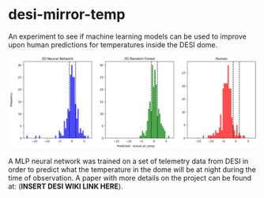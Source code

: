 # desi-mirror-temp
An experiment to see if machine learning models can be used to improve upon human predictions for temperatures inside the DESI dome.

![all histograms](images/ind_hist.png)

A MLP neural network was trained on a set of telemetry data from DESI in order to predict what the temperature in the dome will be at night during the time of observation. A paper with more details on the project can be found at: (**INSERT DESI WIKI LINK HERE**).
